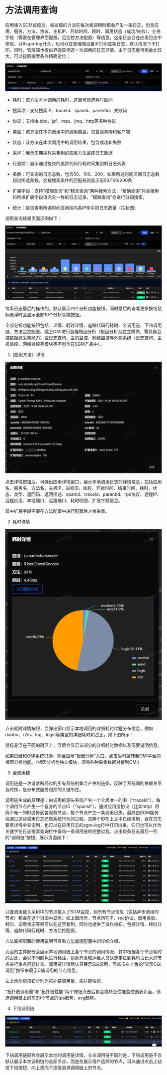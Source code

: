 # 方法调用查询

应用接入SGM监控后，被监控的方法在每次被调用时都会产生一条日志，包含应用、服务、方法、协议、主机IP、开始时间、耗时、调用状态（成功/失败）、业务字段（需要在管理界面配置，见监控方法配置）等信息。这条日志会在应用日志中体现，以#sgm-log开头，也可以在管理端设置不打印这条日志，默认情况下不打印。同时，管理端也提供界面查询这一次调用的日志详情。由于日志量可能会比较大，可以按照搜索条件精确定位：

![](../../image/Operation-Guide/App-Monitor/Log-Search1.png)
 
- 耗时：该方法本地调用的耗时，这里可筛选耗时区间

- 搜索项：支持搜索IP、traceId、spanId、parentId、失败码

- 协议：支持dubbo、jsf、msp、jmq、http等多种协议

- 类型：该方法在本次调用中的调用类型，包含服务端和客户端

- 状态：该方法在本次调用中的调用结果，包含成功和失败

- 采样：展示周期采样采集到的底层方法监控日志数据

- 行追踪：展示通过提交的追踪代码行耗时采集到的日志列表

- 条数：可查询的日志总数，包含50、100、200，如果所选时间区间日志总数超过所选条数，会按搜索条件的匹配规则显示前50/100/200条

- 扩展字段：支持“模糊查询”和“精准查询”两种搜索方式，“精确查询”只会搜索和所填扩展字段值完全一样的日志记录，“模糊查询”会进行分词搜索。

- 统计：是否查看所选时间区间段内各IP命中的日志数量（柱状图）

调用查询结果页面示例如下：

![](../../image/Operation-Guide/App-Monitor/Log-Search2.png)
 
每条日志最后的操作列，默认展示四个分析功能按钮，同时最后的查看更多按钮鼠标悬浮时会显示全部10个分析功能按钮。

全部分析功能按钮包括：详情、耗时详情、追踪代码行耗时、全调用链、下钻调用链、方法监控配置、跳至OMI进行智能根因分析（根因分析为独立模块，需具备监控数据源采集能力）或日志查询、主机监控、网络监控等外部系统（日志查询、主机监控、网络监控等模块等不包含在SGM产品中）。

1. (应用方法）详情

![](../../image/Operation-Guide/App-Monitor/Log-Search3.png)
 
点击详情按钮后，可弹出应用详情窗口，展示本地调用日志的详情信息，包括应用名、服务名、方法名、主机IP、进程ID、线程、开始时间、结束时间、耗时、状态、类型、返回码、返回描述、spanId、traceId、parentId、rpc协议、远程IP、远程应用、本地端口、远程端口、耗时明细、扩展字段信息。

其中扩展字段需要在方法配置中进行配置后才会采集。

2. 耗时详情

![](../../image/Operation-Guide/App-Monitor/Log-Search4.png)

点击耗时详情按钮，会弹出窗口显示本地调用的详细耗时过程分布信息，例如dubbo、r2m、log、logic等类型的详细耗时和占比，如下图所示：
 
鼠标悬浮在不同的扇区上，浮层会显示该部分的详细耗时数据以及简要说明信息。

如果已经和OMI系统打通，则会显示“根因分析”入口，点击后可跳转至OMI平台的根因分析功能。（根因分析为独立模块，须将各种采集数据对接到OMI）

3. 全调用链

调用链是一次请求所经过的所有系统的集合产生的链条，反映了系统间的依赖关系及时序，是分布式服务跟踪的关键所在。

调用链生成的原理是：由调用的源头系统产生一个全局唯一的ID（“traceId”），每个调用节点产生一个自身的节点ID（“spanId”），通过应用层协议（比如http）将两个唯一的ID透传到各服务节点，每个节点产生一条调用日志，最终由SGM服务端通过这些调用日志还原系统行为的过程。这两个ID在上文中已经提到，会在日志要素详情中查询到，也可以在应用日志的sgm-log行中打印出来，它们也可以作为关键字在日志搜索查询栏中查询一条调用链的完整过程。点击每条日志最后一列的“调用链”按钮，展示页面如下：

![](../../image/Operation-Guide/App-Monitor/Log-Search7.png)
 
只要调用链关系树中的节点接入了SGM监控，则所有节点信息（包括异步调用的节点）都会在这个页面中显示。如上图所示，节点所在IP、rpc协议、调用类型、耗时、调用状态等都可以在这里看到，同时也提供了操作按钮，包括详情、耗时详情、追踪代码行耗时、方法监控配置。

方法监控配置的使用说明可查看[方法监控配置](Monitoring-Configuration.md)中的详细介绍。

页面的主体部分会展示本地调用链上各个节点的调用情况，其中根据各个节点耗时的占比，会以不同颜色进行标注，协助开发和运维人员快速定位到耗时占比大的节点进行重点问题排查。调用链详情默认只展示S端调用，可点击右上角的“显示C端调用”按钮来展示C端调用的节点信息。

左上角功能按钮分别为拓扑链调用量、拓扑链性能。

“拓扑链调用量”和“拓扑链性能”两个按钮点击后都会跳转至性能监控图表页面，筛选调用链上的前20个节点的tps趋势、avg趋势。

4. 下钻调用链
 
![](../../image/Operation-Guide/App-Monitor/Log-Search8.png)

下钻调用链同样会展示本地的调用链详情，与全调用链不同的是，下钻调用链不会默认展示本次调用链的全部节点，而是先展示用户选择的节点，可以通过点击上钻或下钻按钮，向上或向下逐层追溯调用链上的节点。
